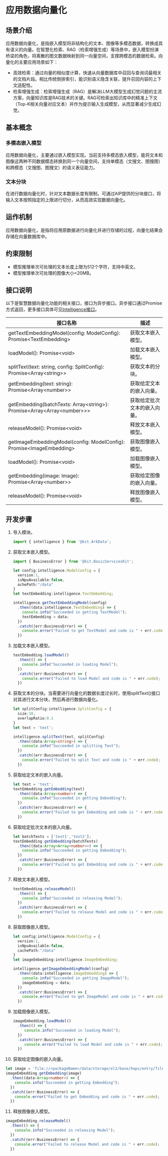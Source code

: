 # 应用数据向量化

## 场景介绍

应用数据向量化，是指嵌入模型将非结构化的文本、图像等多模态数据，转换成具有语义的向量。在智慧化检索、RAG（检索增强生成）等场景中，嵌入模型扮演桥梁的角色，将离散的图文数据映射到同一向量空间，支撑跨模态的数据检索。向量化的主要应用场景如下：

- 高效检索：通过向量的相似度计算，快速从向量数据库中召回与查询词最相关的文档片段。相比传统倒排索引，能识别语义隐含关联，提升召回内容的上下文适配性。
- 检索增强生成：检索增强生成（RAG）是解决LLM大模型生成幻觉问题的主流方案，向量知识库是RAG技术的关键。RAG可检索出知识库中的精准上下文（Top-K相关向量对应文本）并作为提示输入生成模型，从而显著减少生成幻觉。

## 基本概念

### 多模态嵌入模型
应用数据向量化，主要通过嵌入模型实现。当前支持多模态嵌入模型，能将文本和图像这两种不同数据模态转换到同一个向量空间，支持单模态（文搜文、图搜图）和跨模态（文搜图、图搜文）的语义表征能力。

### 文本分块
在进行数据向量化时，针对文本数据长度有限制，可通过AIP提供的分块接口，将输入文本按照指定的上限进行切分，从而高效实现数据向量化。

## 运作机制
应用数据向量化，是指将应用原数据进行向量化并进行存储的过程，向量化结果会存储在向量数据库中。

## 约束限制
- 模型推理单次可处理的文本长度上限为512个字符，支持中英文。
- 模型推理单次可处理的图像大小<20MB。

## 接口说明

以下是智慧数据向量化功能的相关接口，接口为异步接口。异步接口通过Promise方式返回，更多接口具体可见[Intelligence接口](../reference/apis-arkdata/js-apis-data-intelligence.md)。

| 接口名称 | 描述 | 
| -------- | -------- |
| getTextEmbeddingModel(config: ModelConfig): Promise&lt;TextEmbedding&gt; | 获取文本嵌入模型。 | 
| loadModel(): Promise&lt;void&gt; | 加载文本嵌入模型。 | 
| splitText(text: string, config: SplitConfig): Promise&lt;Array&lt;string&gt;&gt; | 获取文本的分块。 | 
| getEmbedding(text: string): Promise&lt;Array&lt;number&gt;&gt; | 获取给定文本的嵌入向量。 | 
| getEmbedding(batchTexts: Array&lt;string&gt;): Promise&lt;Array&lt;Array&lt;number&gt;&gt;&gt; | 获取给定批次文本的嵌入向量。 |
| releaseModel(): Promise&lt;void&gt; | 释放文本嵌入模型。 | 
| getImageEmbeddingModel(config: ModelConfig): Promise&lt;ImageEmbedding&gt; | 获取图像嵌入模型。 | 
| loadModel(): Promise&lt;void&gt; | 加载图像嵌入模型。 | 
| getEmbedding(image: Image): Promise&lt;Array&lt;number&gt;&gt; | 获取给定图像的嵌入向量。 | 
| releaseModel(): Promise&lt;void&gt; | 释放图像嵌入模型。 | 


## 开发步骤

1. 导入模块。

   ```ts
   import { intelligence } from '@kit.ArkData';
   ```

2. 获取文本嵌入模型。
     
   ```ts
   import { BusinessError } from '@kit.BasicServicesKit';

   let config:intelligence.ModelConfig = {
     version:1,
     isNpuAvailable:false,
     achePath:"/data"
   }
   let textEmbedding:intelligence.TextEmbedding;

   intelligence.getTextEmbeddingModel(config)
     .then((data:intelligence.TextEmbedding) => {
       console.info("Succeeded in getting TextModel");
       textEmbedding = data;
     })
     .catch((err:BusinessError) => {
       console.error("Failed to get TextModel and code is " + err.code);
     })
   ```

3. 加载文本嵌入模型。
     
   ```ts
   textEmbedding.loadModel()
     .then(() => {
       console.info("Succeeded in loading Model");
     })
     .catch((err:BusinessError) => {
       console.error("Failed to load Model and code is " + err.code);
     })
   ```

4. 获取文本的分块。当需要进行向量化的数据长度过长时，使用splitText()接口对其进行文本分块，然后再进行数据向量化。
     
   ```ts
   let splitConfig:intelligence.SplitConfig = {
     size:10,
     overlapRatio:0.1
   }
   let text = 'text';

   intelligence.splitText(text, splitConfig)
     .then((data:Array<string>) => {
       console.info("Succeeded in splitting Text");
     })
     .catch((err:BusinessError) => {
       console.error("Failed to split Text and code is " + err.code);
     })
   ```

5. 获取给定文本的嵌入向量。
     
   ```ts
   let text = 'text';
   textEmbedding.getEmbedding(text)
     .then((data:Array<number>) => {
       console.info("Succeeded in getting Embedding");
     })
     .catch((err:BusinessError) => {
       console.error("Failed to get Embedding and code is " + err.code);
     })
   ```

6. 获取给定批次文本的嵌入向量。
     
   ```ts
   let batchTexts = ['text1','text2'];
   textEmbedding.getEmbedding(batchTexts)
     .then((data:Array<Array<number>>) => {
       console.info("Succeeded in getting Embedding");
     })
     .catch((err:BusinessError) => {
       console.error("Failed to get Embedding and code is " + err.code);
     })
   ```

7. 释放文本嵌入模型。
     
   ```ts
   textEmbedding.releaseModel()
     .then(() => {
       console.info("Succeeded in releasing Model");
     })
     .catch((err:BusinessError) => {
       console.error("Failed to release Model and code is " + err.code);
     })
   ```

8. 获取图像嵌入模型。
     
   ```ts
   let config:intelligence.ModelConfig = {
     version:1,
     isNpuAvailable:false,
     cachePath:"/data"
   }
   let imageEmbedding:intelligence.ImageEmbedding;

   intelligence.getImageEmbeddingModel(config)
     .then((data:intelligence.ImageEmbedding) => {
       console.info("Succeeded in getting ImageModel");
       imageEmbedding = data;
     })
     .catch((err:BusinessError) => {
       console.error("Failed to get ImageModel and code is " + err.code);
     })
   ```

9. 加载图像嵌入模型。
     
   ```ts
   imageEmbedding.loadModel()
     .then(() => {
        console.info("Succeeded in loading Model");
     })
     .catch((err:BusinessError) => {
        console.error("Failed to load Model and code is " + err.code);
     })
   ```

10. 获取给定图像的嵌入向量。
     
   ```ts
   let image = 'file://<packageName>/data/storage/el2/base/haps/entry/files/xxx.jpg';
   imageEmbedding.getEmbedding(image)
     .then((data:Array<number>) => {
       console.info("Succeeded in getting Embedding");
     })
     .catch((err:BusinessError) => {
       console.error("Failed to get Embedding and code is " + err.code);
     })
   ```

11. 释放图像嵌入模型。
     
   ```ts
   imageEmbedding.releaseModel()
     .then(() => {
       console.info("Succeeded in releasing Model");
     })
     .catch((err:BusinessError) => {
       console.error("Failed to release Model and code is " + err.code);
     })
   ```
